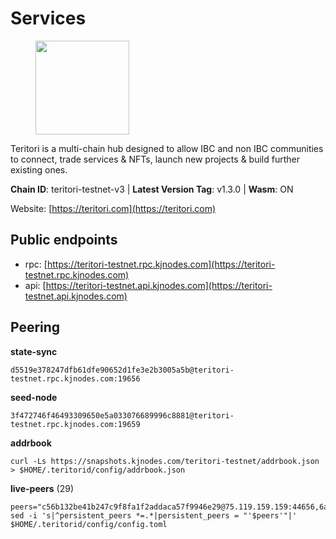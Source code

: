 # Services

<figure><img src="https://raw.githubusercontent.com/kj89/testnet_manuals/main/pingpub/logos/teritori.png" width="150" alt=""><figcaption></figcaption></figure>

Teritori is a multi-chain hub designed to allow IBC and non IBC communities  to connect, trade services & NFTs, launch new projects & build further existing ones.

**Chain ID**: teritori-testnet-v3 | **Latest Version Tag**: v1.3.0 | **Wasm**: ON

Website: [https://teritori.com](https://teritori.com)


## Public endpoints

* rpc: [https://teritori-testnet.rpc.kjnodes.com](https://teritori-testnet.rpc.kjnodes.com)
* api: [https://teritori-testnet.api.kjnodes.com](https://teritori-testnet.api.kjnodes.com)

## Peering

**state-sync**

```
d5519e378247dfb61dfe90652d1fe3e2b3005a5b@teritori-testnet.rpc.kjnodes.com:19656
```

**seed-node**

```
3f472746f46493309650e5a033076689996c8881@teritori-testnet.rpc.kjnodes.com:19659
```

**addrbook**
```
curl -Ls https://snapshots.kjnodes.com/teritori-testnet/addrbook.json > $HOME/.teritorid/config/addrbook.json
```

**live-peers** (29)
```
peers="c56b132be41b247c9f8fa1f2addaca57f9946e29@75.119.159.159:44656,6a94690aa76f7ffbfa1ee93c50dddfb571f159b6@5.189.130.43:19656,7c6deaf1249610bf058f8f2127e0aa6241faa837@65.108.238.217:11054,d5519e378247dfb61dfe90652d1fe3e2b3005a5b@65.109.68.190:19656,31413c99357d0cfc48a46767ade171db2ea0205e@135.181.138.160:46656,e1b331c1f3cba509960c65d6c6bc9b49532bcbaa@65.109.85.170:27656,3b539b6cff93fb3631d0a600a56ade3c6ca6bea3@51.79.28.170:26656,c89ecc57dc30addb7e9032684916725c25b2a6c5@162.55.103.44:26656,d590ca2f08c6793516c4923c0a62075c57f64b59@135.181.206.223:26656,3614bc766d73bebf6b73737b6690af60e7f0683e@65.108.206.118:46656,e1c50c477202e2f37643d044a6cde3c913f42230@65.108.71.92:54256,ac94097daec8a32d4ed3f074f26f214cedfbb541@85.173.112.154:26656,5ae1012f9b0f4672d8152de903d115dd2f1a3ee3@65.21.170.3:27656,483a27bdec490f817f1ee819117c70e5f5e6a672@65.109.90.33:15956,d888e05bac5209df36bdeef3497c00c96367a04f@195.201.231.163:26656,ec0c58dbfe67a12ea16951134e29a6566ac05add@185.217.125.98:26656,15dd94f68c450da2c3b7c60b6364e3dce6f0cbf2@185.193.66.68:26641,0e51ebd10636b48b69625677a5154b839ff3f557@65.108.43.116:56107,3c2e89cd8498b369ada6456f07f7519a41b4c543@185.100.232.77:21096,bf100c1b6b44a6e96ab5691f3023cec3c27747fd@144.126.142.78:46656,ccc59b8a55f9c6e7a24bd693e2796f781ea3a670@65.108.227.133:27656,0d19829b0dd1fc324cfde1f7bc15860c896b7ac1@65.108.121.240:27656,e05fba384c2a0d74737dde24cdd572970e99f409@64.20.35.34:20026,6bc9f80a5123d62c23aadb7b5d68b740a794b0c6@207.180.194.156:36656,53f69cd52a4b633179b9e762cf8d51f6696a27f6@51.159.141.148:26656,69012ce642095e15f588ddb154327633bb2ecb9c@65.109.39.223:26656,a97eb7a4f3d857f1ff82265d2905fc0762a6bfd4@135.125.5.31:54256,356fbd3263e387bea0528ac4bbbc89a83d52e9fa@65.21.134.202:26736,e78cee0e46927e483212e0313a35da6cc9151ed5@65.109.28.219:15956"
sed -i 's|^persistent_peers *=.*|persistent_peers = "'$peers'"|' $HOME/.teritorid/config/config.toml
```
